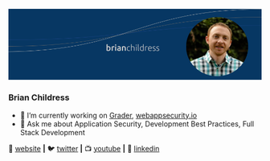 [![bg][banner]][website]
### Brian Childress

- 🔭 I’m currently working on [Grader](https://grader.dev/), [webappsecurity.io](https://webappsecurity.io/)
- 💬 Ask me about Application Security, Development Best Practices, Full Stack Development


🏡 [website][website] **|** 
🐦 [twitter][twitter] **|** 
📺 [youtube][youtube] **|** 
👔 [linkedin][linkedin]

[banner]: https://raw.githubusercontent.com/brian-childress/brian-childress/master/bchildress-banner.png
[website]: https://brianchildress.co/
[twitter]: https://twitter.com/_brianchildress
[youtube]: https://www.youtube.com/channel/UCIsISlDIoqmBw_ZbQtOPujQ
[linkedin]: https://www.linkedin.com/in/brian-childress/
